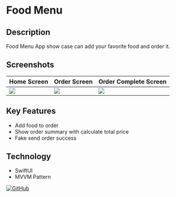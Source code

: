 # Food Menu

## Description

Food Menu App show case can add your favorite food and order it.

## Screenshots

| Home Screen  | Order Screen  | Order Complete Screen |
|:----------|:----------|:----------|
| ![](https://raw.githubusercontent.com/bdsach/Food-Menu-App/main/thumbnail/home-screen.png)    | ![](https://raw.githubusercontent.com/bdsach/Food-Menu-App/main/thumbnail/order-screen.png)    | ![](https://raw.githubusercontent.com/bdsach/Food-Menu-App/main/thumbnail/order-complete-screen.png)    |

## Key Features

- Add food to order
- Show order summary with calculate total price
- Fake send order success

## Technology

- SwiftUI
- MVVM Pattern

[![GitHub](https://img.shields.io/badge/github-%23121011.svg?style=for-the-badge&logo=github&logoColor=white)
](https://github.com/bdsach/Food-Menu-App)